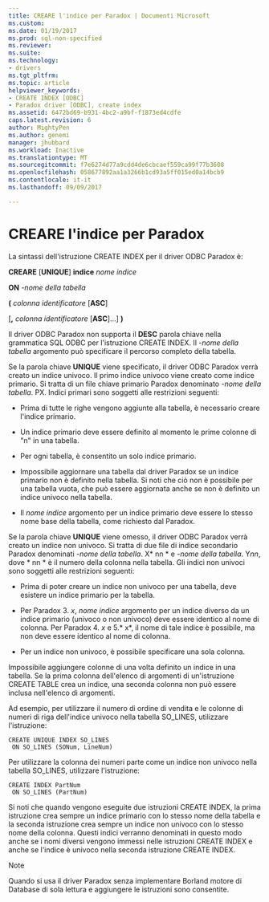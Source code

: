 ```yaml
---
title: CREARE l'indice per Paradox | Documenti Microsoft
ms.custom: 
ms.date: 01/19/2017
ms.prod: sql-non-specified
ms.reviewer: 
ms.suite: 
ms.technology:
- drivers
ms.tgt_pltfrm: 
ms.topic: article
helpviewer_keywords:
- CREATE INDEX [ODBC]
- Paradox driver [ODBC], create index
ms.assetid: 6472bd69-b931-4bc2-a9bf-f1873ed4cdfe
caps.latest.revision: 6
author: MightyPen
ms.author: genemi
manager: jhubbard
ms.workload: Inactive
ms.translationtype: MT
ms.sourcegitcommit: f7e6274d77a9cdd4de6cbcaef559ca99f77b3608
ms.openlocfilehash: 058677892aa1a3266b1cd93a5ff015ed0a14bcb9
ms.contentlocale: it-it
ms.lasthandoff: 09/09/2017

---
```

# <a name="create-index-for-paradox"></a>CREARE l'indice per Paradox
La sintassi dell'istruzione CREATE INDEX per il driver ODBC Paradox è:  
  
 **CREARE** [**UNIQUE**] **indice** *nome indice*  
  
 **ON** *-nome della tabella*  
  
 **(** *colonna identificatore* [**ASC**]  
  
 [**,** *colonna identificatore* [**ASC**]...] **)**  
  
 Il driver ODBC Paradox non supporta il **DESC** parola chiave nella grammatica SQL ODBC per l'istruzione CREATE INDEX. Il *-nome della tabella* argomento può specificare il percorso completo della tabella.  
  
 Se la parola chiave **UNIQUE** viene specificato, il driver ODBC Paradox verrà creato un indice univoco. Il primo indice univoco viene creato come indice primario. Si tratta di un file chiave primario Paradox denominato *-nome della tabella*. PX. Indici primari sono soggetti alle restrizioni seguenti:  
  
-   Prima di tutte le righe vengono aggiunte alla tabella, è necessario creare l'indice primario.  
  
-   Un indice primario deve essere definito al momento le prime colonne di "n" in una tabella.  
  
-   Per ogni tabella, è consentito un solo indice primario.  
  
-   Impossibile aggiornare una tabella dal driver Paradox se un indice primario non è definito nella tabella. Si noti che ciò non è possibile per una tabella vuota, che può essere aggiornata anche se non è definito un indice univoco nella tabella.  
  
-   Il *nome indice* argomento per un indice primario deve essere lo stesso nome base della tabella, come richiesto dal Paradox.  
  
 Se la parola chiave **UNIQUE** viene omesso, il driver ODBC Paradox verrà creato un indice non univoco. Si tratta di due file di indice secondario Paradox denominati *-nome della tabella*. X* nn * e *-nome della tabella*. Y*nn*, dove * nn * è il numero della colonna nella tabella. Gli indici non univoci sono soggetti alle restrizioni seguenti:  
  
-   Prima di poter creare un indice non univoco per una tabella, deve esistere un indice primario per la tabella.  
  
-   Per Paradox 3. *x*, *nome indice* argomento per un indice diverso da un indice primario (univoco o non univoco) deve essere identico al nome di colonna. Per Paradox 4. *x* e 5.* x*, il nome di tale indice è possibile, ma non deve essere identico al nome di colonna.  
  
-   Per un indice non univoco, è possibile specificare una sola colonna.  
  
 Impossibile aggiungere colonne di una volta definito un indice in una tabella. Se la prima colonna dell'elenco di argomenti di un'istruzione CREATE TABLE crea un indice, una seconda colonna non può essere inclusa nell'elenco di argomenti.  
  
 Ad esempio, per utilizzare il numero di ordine di vendita e le colonne di numeri di riga dell'indice univoco nella tabella SO_LINES, utilizzare l'istruzione:  
  
```  
CREATE UNIQUE INDEX SO_LINES  
 ON SO_LINES (SONum, LineNum)  
```  
  
 Per utilizzare la colonna dei numeri parte come un indice non univoco nella tabella SO_LINES, utilizzare l'istruzione:  
  
```  
CREATE INDEX PartNum  
 ON SO_LINES (PartNum)  
```  
  
 Si noti che quando vengono eseguite due istruzioni CREATE INDEX, la prima istruzione crea sempre un indice primario con lo stesso nome della tabella e la seconda istruzione crea sempre un indice non univoco con lo stesso nome della colonna. Questi indici verranno denominati in questo modo anche se i nomi diversi vengono immessi nelle istruzioni CREATE INDEX e anche se l'indice è univoco nella seconda istruzione CREATE INDEX.  
  
> [!NOTE]  
>  Quando si usa il driver Paradox senza implementare Borland motore di Database di sola lettura e aggiungere le istruzioni sono consentite.


